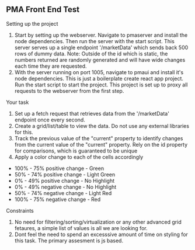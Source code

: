 ## PMA Front End Test

Setting up the project

1. Start by setting up the webserver. Navigate to pmaserver and install the node dependencies. Then run the server with the start script. This server serves up a single endpoint '/marketData' which sends back 500 rows of dummy data. Note: Outside of the id which is static, the numbers returned are randomly generated and will have wide changes each time they are requested.
2. With the server running on port 1005, navigate to pmaui and install it's node dependencies. This is just a boilerplate create react app project. Run the start script to start the project. This project is set up to proxy all requests to the webserver from the first step.

Your task

1. Set up a fetch request that retrieves data from the '/marketData' endpoint once every second.
2. Create a grid/list/table to view the data. Do not use any external libraries for this.
3. Track the previous value of the "current" property to identify changes from the current value of the "current" property. Rely on the id property for comparisons, which is guaranteed to be unique
4. Apply a color change to each of the cells accordingly
  * 100% - 75% positive change - Green
  * 50% - 74% positive change - Light Green
  * 0% - 49% positive change - No Highlight
  * 0% - 49% negative change - No Highlight
  * 50% - 74% negative change - Light Red
  * 100% - 75% negative change - Red

  Constraints

  1. No need for filtering/sorting/virtualization or any other advanced grid fetaures, a simple list of values is all we are looking for.
  2. Dont feel the need to spend an excesssive amount of time on styling for this task. The primary assesment is js based.